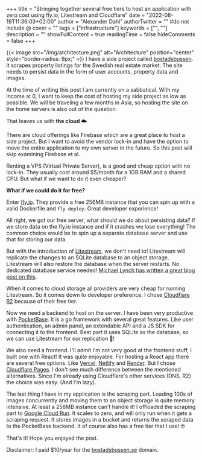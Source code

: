 +++
title = "Stringing together several free tiers to host an application with zero cost using fly.io, Litestream and Cloudflare"
date = "2022-08-19T11:36:03+02:00"
author = "Alexander Dahl"
authorTwitter = "" #do not include @
cover = ""
tags = ["infrastructure"]
keywords = ["", ""]
description = ""
showFullContent = true
readingTime = false
hideComments = false
+++

{{< image src="/img/architecture.png" alt="Architecture" position="center" style="border-radius: 8px;" >}}
I have a side project called [bostadsbussen](https://bostadsbussen.se). It
scrapes property listings for the Swedish real estate market. The site needs to
persist data in the form of user accounts, property data and images.

At the time of writing this post I am currently on a sabbatical. With my income
at 0, I want to keep the cost of hosting my side project as low as possible. We
will be traveling a few months in Asia, so hosting the site on the home servers
is also out of the question.

That leaves us with **the cloud ☁️**

There are cloud offerings like Firebase which are a great place to host a side
project. But I want to avoid the vendor lock-in and have the option to move the
entire application to my own server in the future. So this post will skip
examining Firebase et al.

Renting a VPS (Virtual Private Server), is a good and cheap option with no
lock-in. They usually cost around $5/month for a 1GB RAM and a shared CPU. But
what if we want to do it even cheaper?

**What if we could do it for free?**

Enter [fly.io](https://fly.io). They provide a free 256MB instance that you can
spin up with a valid Dockerfile and `fly deploy`. Great developer experience!

All right, we got our free server, what should we do about persisting data? If
we store data on the fly.io instance and if it crashes we lose everything! The
common choice would be to spin up a separate database server and use that for
storing our data.

But with the introduction of [Litestream](https://litestream.io), we don't need
to! Litestream will replicate the changes to an SQLite database to an object
storage. Litestream will also restore the database when the server restarts. No
dedicated database service needed! [Michael Lynch has written a great blog post
on this](https://mtlynch.io/litestream/).

When it comes to cloud storage all providers are very cheap for running
Litestream. So it comes down to developer preference. I chose [Cloudflare
R2](https://www.cloudflare.com/products/r2/) because of their free tier.

Now we need a backend to host on the server. I have been very productive with
[PocketBase](https://pocketbase.io/). It is a go framework with several great
features. Like user authentication, an admin panel, an extendable API and a JS
SDK for connecting it to the frontend. Best part it uses SQLite as the database,
so we can use Litestream for our replication 🎉!

We also need a frontend. I'll admit I'm not very good at the frontend stuff, I
built one with React! It was quite enjoyable. For hosting a React app there are
several free options. Like [Vercel](https://vercel.com/),
[Netlify](https://www.netlify.com/) and [Render](https://render.com/). But I
chose [Cloudflare Pages](https://pages.cloudflare.com/). I don't see much
difference between the mentioned alternatives. Since I'm already using
Cloudflare's other services (DNS, R2) the choice was easy. (And I'm lazy).

The last thing I have in my application is the scraping part. Loading 100s of images
concurrently and moving them to an object storage is quite memory intensive. At
least a 256MB instance can't handle it! I offloaded the scraping part to [Google
Cloud Run](https://cloud.google.com/run). It scales to zero, and will only run
when it gets a scraping request. It stores images in a bucket and returns the
scraped data to the PocketBase backend. It of course also has a free tier that
I use! 🤓

That's it! Hope you enjoyed the post.

Disclaimer: I paid $10/year for the [bostadsbussen.se](https://bostadsbussen.se)
domain.
